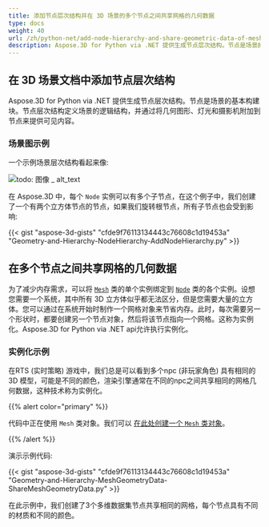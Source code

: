 ```yaml
---
title: 添加节点层次结构并在 3D 场景的多个节点之间共享网格的几何数据
type: docs
weight: 40
url: /zh/python-net/add-node-hierarchy-and-share-geometric-data-of-mesh-among-multiple-nodes-of-3d-scene/
description: Aspose.3D for Python via .NET 提供生成节点层次结构。节点是场景的基本构建块。节点层次结构定义场景的逻辑结构，并通过将几何图形、灯光和摄影机附加到节点来提供可见内容。
---
```

##  **在 3D 场景文档中添加节点层次结构**
Aspose.3D for Python via .NET 提供生成节点层次结构。节点是场景的基本构建块。节点层次结构定义场景的逻辑结构，并通过将几何图形、灯光和摄影机附加到节点来提供可见内容。
###  **场景图示例**
一个示例场景层次结构看起来像:

![todo: 图像 _ alt_text](add-node-hierarchy-and-share-geometric-data-of-mesh-among-multiple-nodes-of-3d-scene_1.png)

在 Aspose.3D 中，每个 `Node` 实例可以有多个子节点，在这个例子中，我们创建了一个有两个立方体节点的节点，如果我们旋转根节点，所有子节点也会受到影响:

{{< gist "aspose-3d-gists" "cfde9f76113134443c76608c1d19453a" "Geometry-and-Hierarchy-NodeHierarchy-AddNodeHierarchy.py" >}}
##  **在多个节点之间共享网格的几何数据**
为了减少内存需求，可以将 [`Mesh`](https://reference.aspose.com/3d/net/aspose.threed.entities/mesh) 类的单个实例绑定到 [`Node`](https://reference.aspose.com/3d/net/aspose.threed/node) 类的各个实例。设想您需要一个系统，其中所有 3D 立方体似乎都无法区分，但是您需要大量的立方体。您可以通过在系统开始时制作一个网格对象来节省内存。此时，每次需要另一个形状时，都要创建另一个节点对象，然后将该节点指向一个网格。这称为实例化。Aspose.3D for Python via .NET api允许执行实例化。
###  **实例化示例**
在RTS (实时策略) 游戏中，我们总是可以看到多个npc (非玩家角色) 具有相同的 3D 模型，可能是不同的颜色，渲染引擎通常在不同的npc之间共享相同的网格几何数据，这种技术称为实例化。

{{% alert color="primary" %}}

代码中正在使用 `Mesh` 类对象。我们可以 [在此处创建一个 `Mesh` 类对象](/3d/zh/python-net/create-3d-mesh-and-scene/)。

{{% /alert %}}

演示示例代码:

{{< gist "aspose-3d-gists" "cfde9f76113134443c76608c1d19453a" "Geometry-and-Hierarchy-MeshGeometryData-ShareMeshGeometryData.py" >}}

在此示例中，我们创建了3个多维数据集节点共享相同的网格，每个节点具有不同的材质和不同的颜色。
